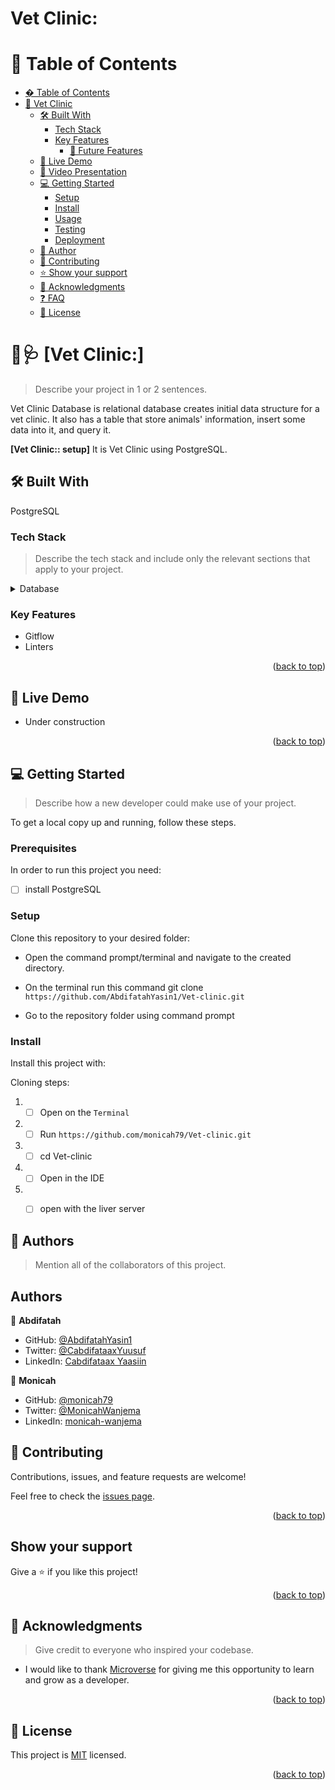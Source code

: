 # Vet Clinic:
<!-- TABLE OF CONTENTS -->

# 📗 Table of Contents

- [� Table of Contents](#-table-of-contents)
- [📖 Vet Clinic ](#-VetClinic-)
  - [🛠 Built With ](#-built-with-)
    - [Tech Stack ](#tech-stack-)
    - [Key Features ](#key-features-)
      - [🔭 Future Features ](#-future-features-)
  - [🚀 Live Demo ](#-live-demo-)
  - [🚀 Video Presentation ](#-Video-Project-Presentation-)
  - [💻 Getting Started ](#-getting-started-)
    - [Setup](#setup)
    - [Install](#install)
    - [Usage](#usage)
    - [Testing](#testing)
    - [Deployment](#deployment)
  - [👥 Author](#-author)
  - [🤝 Contributing ](#-contributing-)
  - [⭐️ Show your support ](#️-show-your-support-)
  - [🙏 Acknowledgments ](#-acknowledgments-)
  - [❓ FAQ ](#-faq-)
  - [📝 License ](#-license-)
  
<!-- PROJECT DESCRIPTION -->

# 🥼🩺 [Vet Clinic:] <a name="about-project"></a>

> Describe your project in 1 or 2 sentences.

Vet Clinic Database is relational database creates initial data structure for a vet clinic. It also has a table that store animals' information, insert some data into it, and query it.



**[Vet Clinic:: setup]** It is Vet Clinic using PostgreSQL.

## 🛠 Built With <a name="built-with">

PostgreSQL

</a>

### Tech Stack <a name="tech-stack"></a>

> Describe the tech stack and include only the relevant sections that apply to your project.


<details>
<summary>Database</summary>
  <ul>
    <li><a href="https://www.postgresql.org/">PostgreSQL</a></li>
  </ul>
</details>

<!-- Features -->

### Key Features <a name="key-features"></a>

- Gitflow
- Linters

<p align="right">(<a href="#readme-top">back to top</a>)</p>

<!-- LIVE DEMO -->

## 🚀 Live Demo <a name="live-demo"></a>

- Under construction

<p align="right">(<a href="#readme-top">back to top</a>)</p>

<!-- GETTING STARTED -->

## 💻 Getting Started <a name="getting-started"></a>

> Describe how a new developer could make use of your project.

To get a local copy up and running, follow these steps.

### Prerequisites

In order to run this project you need:

- [ ]  install PostgreSQL


### Setup

Clone this repository to your desired folder:

- Open the command prompt/terminal and navigate to the created directory.

- On the terminal run this command git clone `https://github.com/AbdifatahYasin1/Vet-clinic.git`

- Go to the repository folder using command prompt


### Install

Install this project with:

Cloning steps:

1. - [ ] Open on the `Terminal`
2. - [ ] Run `https://github.com/monicah79/Vet-clinic.git`
3. - [ ] cd Vet-clinic
4. - [ ] Open in the IDE
5. - [ ] open with the liver server


<!-- AUTHORS -->

## 👥 Authors <a name="authors"></a>

> Mention all of the collaborators of this project.

## Authors

👤 **Abdifatah**

- GitHub: [@AbdifatahYasin1](https://github.com/AbdifatahYasin1)
- Twitter: [@CabdifataaxYuusuf](https://twitter.com/CabdifataaxYy)
- LinkedIn: [Cabdifataax Yaasiin](https://www.linkedin.com/in/cabdifataax-yaasiin-69977019a/)

👤 **Monicah**

- GitHub: [@monicah79](https://github.com/monicah79)
- Twitter: [@MonicahWanjema](https://twitter.com/MonicaWanjema)
- LinkedIn: [monicah-wanjema](https://www.linkedin.com/in/monicah-wanjema/)




<!-- CONTRIBUTING -->

## 🤝 Contributing <a name="contributing"></a>

Contributions, issues, and feature requests are welcome!

Feel free to check the [issues page](../../issues/).

<p align="right">(<a href="#readme-top">back to top</a>)</p>

<!-- SUPPORT -->

## Show your support

Give a ⭐️ if you like this project!



<p align="right">(<a href="#readme-top">back to top</a>)</p>

<!-- ACKNOWLEDGEMENTS -->

## 🙏 Acknowledgments <a name="acknowledgements"></a>

> Give credit to everyone who inspired your codebase.

-  I would like to thank [Microverse](https://www.microverse.org/) for giving me this opportunity to learn and grow as a developer.

<p align="right">(<a href="#readme-top">back to top</a>)</p>





<!-- LICENSE -->

## 📝 License <a name="license"></a>

This project is [MIT](./LICENSE) licensed.



<p align="right">(<a href="#readme-top">back to top</a>)</p>

